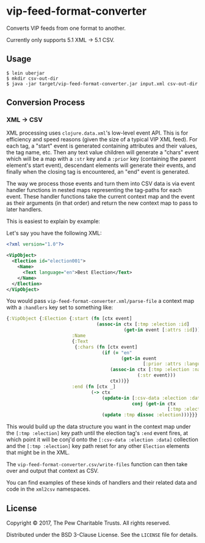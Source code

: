 # vip-feed-format-converter

Converts VIP feeds from one format to another.

Currently only supports 5.1 XML -> 5.1 CSV.

## Usage

    $ lein uberjar
    $ mkdir csv-out-dir
    $ java -jar target/vip-feed-format-converter.jar input.xml csv-out-dir
    
## Conversion Process

### XML -> CSV

XML processing uses `clojure.data.xml`'s low-level event API. This is for
efficiency and speed reasons (given the size of a typical VIP XML feed). For
each tag, a "start" event is generated containing attributes and their values,
the tag name, etc. Then any text value children will generate a "chars" event
which will be a map with a `:str` key and a `:prior` key (containing the
parent element's start event), descendant elements will generate their
events, and finally when the closing tag is encountered, an "end" event is
generated.

The way we process those events and turn them into CSV data is via event
handler functions in nested maps representing the tag-paths for each event.
These handler functions take the current context map and the event as their
arguments (in that order) and return the new context map to pass to later
handlers.

This is easiest to explain by example:

Let's say you have the following XML:

```xml
<?xml version="1.0"?>

<VipObject>
  <Election id="election001">
    <Name>
      <Text language="en">Best Election</Text>
    </Name>
  </Election>
</VipObject>
```

You would pass `vip-feed-format-converter.xml/parse-file` a context map with a
`:handlers` key set to something like:

```clojure
{:VipObject {:Election {:start (fn [ctx event]
                                 (assoc-in ctx [:tmp :election :id]
                                           (get-in event [:attrs :id])))
                        :Name 
                        {:Text 
                         {:chars (fn [ctx event]
                                   (if (= "en" 
                                          (get-in event
                                                  [:prior :attrs :language])
                                      (assoc-in ctx [:tmp :election :name]
                                                (:str event)))
                                      ctx))}}
                        :end (fn [ctx _]
                               (-> ctx
                                   (update-in [:csv-data :election :data]
                                              conj (get-in ctx 
                                                           [:tmp :election]))
                                   (update :tmp dissoc :election)))}}}
```

This would build up the data structure you want in the context map under the
`[:tmp :election]` key path until the election tag's `:end` event fires, at
which point it will be conj'd onto the `[:csv-data :election :data]` collection
and the `[:tmp :election]` key path reset for any other `Election` elements
that might be in the XML.

The `vip-feed-format-converter.csv/write-files` function can then take over and
output that context as CSV.

You can find examples of these kinds of handlers and their related data and
code in the `xml2csv` namespaces.

## License

Copyright © 2017, The Pew Charitable Trusts. All rights reserved.

Distributed under the BSD 3-Clause License. See the `LICENSE` file for details.